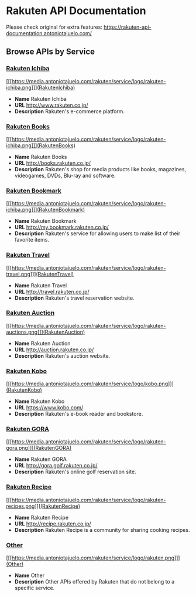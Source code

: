 # Rakuten API Documentation

Please check original for extra features: https://rakuten-api-documentation.antoniotajuelo.com/

## Browse APIs by Service

### [Rakuten Ichiba](RakutenIchiba)

[[[https://media.antoniotajuelo.com/rakuten/service/logo/rakuten-ichiba.png]]](RakutenIchiba)
* **Name** Rakuten Ichiba
* **URL** http://www.rakuten.co.jp/
* **Description** Rakuten's e-commerce platform.

### [Rakuten Books](RakutenBooks)

[[[https://media.antoniotajuelo.com/rakuten/service/logo/rakuten-ichiba.png]]](RakutenBooks)
* **Name** Rakuten Books
* **URL** http://books.rakuten.co.jp/
* **Description** Rakuten's shop for media products like books, magazines, videogames, DVDs, Blu-ray and software.

### [Rakuten Bookmark](RakutenBookmark)

[[[https://media.antoniotajuelo.com/rakuten/service/logo/rakuten-ichiba.png]]](RakutenBookmark)
* **Name** Rakuten Bookmark
* **URL** http://my.bookmark.rakuten.co.jp/
* **Description** Rakuten's service for allowing users to make list of their favorite items.

### [Rakuten Travel](RakutenTravel)

[[[https://media.antoniotajuelo.com/rakuten/service/logo/rakuten-travel.png]]](RakutenTravel)
* **Name** Rakuten Travel
* **URL** http://travel.rakuten.co.jp/
* **Description** Rakuten's travel reservation website.

### [Rakuten Auction](RakutenAuction)

[[[https://media.antoniotajuelo.com/rakuten/service/logo/rakuten-auctions.png]]](RakutenAuction)
* **Name** Rakuten Auction
* **URL** http://auction.rakuten.co.jp/
* **Description** Rakuten's auction website.

### [Rakuten Kobo](RakutenKobo)

[[[https://media.antoniotajuelo.com/rakuten/service/logo/kobo.png]]](RakutenKobo)
* **Name** Rakuten Kobo
* **URL** https://www.kobo.com/
* **Description** Rakuten's e-book reader and bookstore.

### [Rakuten GORA](RakutenGORA)

[[[https://media.antoniotajuelo.com/rakuten/service/logo/rakuten-gora.png]]](RakutenGORA)
* **Name** Rakuten GORA
* **URL** http://gora.golf.rakuten.co.jp/
* **Description** Rakuten's online golf reservation site.

### [Rakuten Recipe](RakutenRecipe)

[[[https://media.antoniotajuelo.com/rakuten/service/logo/rakuten-recipes.png]]](RakutenRecipe)
* **Name** Rakuten Recipe
* **URL** http://recipe.rakuten.co.jp/
* **Description** Rakuten Recipe is a community for sharing cooking recipes.

### [Other](Other)

[[[https://media.antoniotajuelo.com/rakuten/service/logo/rakuten.png]]](Other)
* **Name** Other
* **Description** Other APIs offered by Rakuten that do not belong to a specific service.
